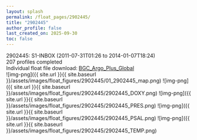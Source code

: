 ```yaml
---
layout: splash
permalink: /float_pages/2902445/
title: "2902445"
author_profile: false
last_created_on: 2025-09-30
toc: false
---
```

 
2902445: S1-INBOX (2011-07-31T01:26 to 2014-01-07T18:24)\
207 profiles completed\
Individual float file download: [BGC_Argo_Plus_Global](https://ftp.soest.hawaii.edu/bgc_argo_plus/Individual_Floats/outliers_removed/2902445_Sprof_processed.nc)\
![img-png]({{ site.url }}{{ site.baseurl }}/assets/images/float_figures/2902445/01_2902445_map.png)
![img-png]({{ site.url }}{{ site.baseurl }}/assets/images/float_figures/2902445/2902445_DOXY.png)
![img-png]({{ site.url }}{{ site.baseurl }}/assets/images/float_figures/2902445/2902445_PRES.png)
![img-png]({{ site.url }}{{ site.baseurl }}/assets/images/float_figures/2902445/2902445_PSAL.png)
![img-png]({{ site.url }}{{ site.baseurl }}/assets/images/float_figures/2902445/2902445_TEMP.png)
